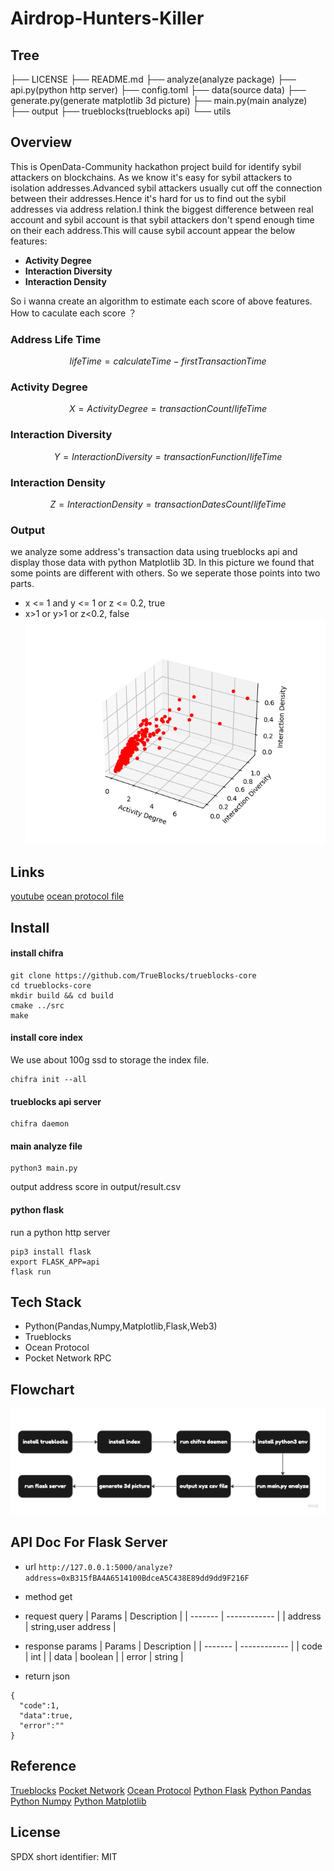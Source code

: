 # Airdrop-Hunters-Killer

## Tree

├── LICENSE
├── README.md
├── analyze(analyze package)
├── api.py(python http server)
├── config.toml
├── data(source data)
├── generate.py(generate matplotlib 3d picture)
├── main.py(main analyze)
├── output
├── trueblocks(trueblocks api)
└── utils

## Overview

This is OpenData-Community hackathon project build for identify sybil attackers on blockchains. As we know it's easy for sybil attackers to isolation addresses.Advanced sybil attackers usually cut off the connection between their addresses.Hence it's hard for us to find out the sybil addresses via address relation.I think the biggest difference between real account and sybil account is that sybil attackers don't spend enough time on their each address.This will cause sybil account appear the below features:

- **Activity Degree**
- **Interaction Diversity**
- **Interaction Density**

So i wanna create an algorithm to estimate each score of above features. How to caculate each score ？

### Address Life Time

$$
lifeTime = calculateTime - firstTransactionTime
$$

### Activity Degree

$$
X = ActivityDegree = transactionCount/lifeTime
$$

### Interaction Diversity

$$
Y = InteractionDiversity = transactionFunction/lifeTime
$$

### Interaction Density

$$
Z = InteractionDensity = transactionDatesCount/lifeTime
$$

### Output

we analyze some address's transaction data using trueblocks api and display those data with python Matplotlib 3D. In this picture we found that some points are different with others. So we seperate those points into two parts.

- x <= 1 and y <= 1 or z <= 0.2, true
- x>1 or y>1 or z<0.2, false
  ![alt ""](output/result.png)

## Links

[youtube](https://youtu.be/gsd_qRfhjuI)
[ocean protocol file](https://market.oceanprotocol.com/asset/did:op:d0714e46ae0bf3f7c3488109d0bdd406f7f026ef5e99e9d25c4ce7ae61d7b572)

## Install

#### install chifra

```
git clone https://github.com/TrueBlocks/trueblocks-core
cd trueblocks-core
mkdir build && cd build
cmake ../src
make
```

#### install core index

We use about 100g ssd to storage the index file.

```
chifra init --all
```

#### trueblocks api server

```
chifra daemon
```

#### main analyze file

```
python3 main.py
```

output address score in output/result.csv

#### python flask

run a python http server

```
pip3 install flask
export FLASK_APP=api
flask run
```

## Tech Stack

- Python(Pandas,Numpy,Matplotlib,Flask,Web3)
- Trueblocks
- Ocean Protocol
- Pocket Network RPC

## Flowchart

![alt ""](output/opendata.jpg)

## API Doc For Flask Server

- url
  `http://127.0.0.1:5000/analyze?address=0xB315fBA4A6514100BdceA5C438E89dd9dd9F216F`
- method
  get

- request query
  | Params | Description |
  | ------- | ------------ |
  | address | string,user address |

- response params
  | Params | Description |
  | ------- | ------------ |
  | code | int |
  | data | boolean |
  | error | string |

- return json

```
{
  "code":1,
  "data":true,
  "error":""
}
```

## Reference

[Trueblocks](https://trueblocks.io/)
[Pocket Network](https://www.pokt.network/)
[Ocean Protocol](https://oceanprotocol.com/)
[Python Flask](https://flask.palletsprojects.com/en/2.2.x/)
[Python Pandas](https://pandas.pydata.org/)
[Python Numpy](https://numpy.org/)
[Python Matplotlib](https://matplotlib.org/)

## License

SPDX short identifier: MIT
